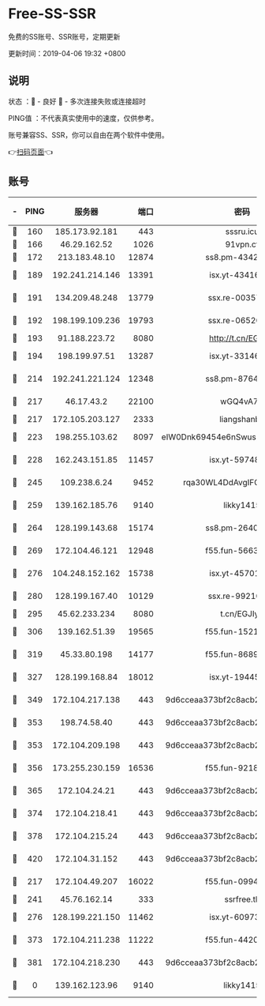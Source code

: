 # Free-SS-SSR

免费的SS账号、SSR账号，定期更新

更新时间：2019-04-06 19:32 +0800

## 说明

状态     ：🙂 - 良好 🙁 - 多次连接失败或连接超时

PING值   ：不代表真实使用中的速度，仅供参考。

账号兼容SS、SSR，你可以自由在两个软件中使用。

👉[扫码页面](https://liesauer.github.io/Free-SS-SSR/)👈

## 账号

|-|PING|服务器|端口|密码|加密方式|区域|
|:----:|:----:|:-----:|-----:|:----:|:----:|:----:|
|🙂|160|185.173.92.181|443|sssru.icu|rc4-md5|RU|
|🙂|166|46.29.162.52|1026|91vpn.cf|rc4-md5|RU|
|🙂|172|213.183.48.10|12874|ss8.pm-43426008|rc4-md5|RU|
|🙂|189|192.241.214.146|13391|isx.yt-43416690|aes-256-cfb|US|
|🙂|191|134.209.48.248|13779|ssx.re-00357736|aes-256-cfb|US|
|🙂|192|198.199.109.236|19793|ssx.re-06520908|aes-256-cfb|US|
|🙂|193|91.188.223.72|8080|http://t.cn/EGJIyrl|rc4-md5|RU|
|🙂|194|198.199.97.51|13287|isx.yt-33146558|aes-256-cfb|US|
|🙂|214|192.241.221.124|12348|ss8.pm-87649269|aes-256-cfb|US|
|🙂|217|46.17.43.2|22100|wGQ4vA7D|aes-256-gcm|RU|
|🙂|217|172.105.203.127|2333|liangshanbo|chacha20|JP|
|🙂|223|198.255.103.62|8097|eIW0Dnk69454e6nSwuspv9DmS201tQ0D|aes-256-cfb|US|
|🙂|228|162.243.151.85|11457|isx.yt-59748664|aes-256-cfb|US|
|🙂|245|109.238.6.24|9452|rqa30WL4DdAvgIFG6Fs3znzTa|aes-256-cfb|FR|
|🙂|259|139.162.185.76|9140|likky1415|aes-256-cfb|DE|
|🙂|264|128.199.143.68|15174|ss8.pm-26403266|aes-256-cfb|SG|
|🙂|269|172.104.46.121|12948|f55.fun-56631452|aes-256-cfb|SG|
|🙂|276|104.248.152.162|15738|isx.yt-45701384|aes-256-cfb|SG|
|🙂|280|128.199.167.40|10129|ssx.re-99210483|aes-256-cfb|SG|
|🙂|295|45.62.233.234|8080|t.cn/EGJIyrl|rc4-md5|CA|
|🙂|306|139.162.51.39|19565|f55.fun-15213157|aes-256-cfb|SG|
|🙂|319|45.33.80.198|14177|f55.fun-86891578|aes-256-cfb|US|
|🙂|327|128.199.168.84|18012|isx.yt-19445706|aes-256-cfb|SG|
|🙂|349|172.104.217.138|443|9d6cceaa373bf2c8acb22e60b6a58be6|aes-256-cfb|US|
|🙂|353|198.74.58.40|443|9d6cceaa373bf2c8acb22e60b6a58be6|aes-256-cfb|US|
|🙂|353|172.104.209.198|443|9d6cceaa373bf2c8acb22e60b6a58be6|aes-256-cfb|US|
|🙂|356|173.255.230.159|16536|f55.fun-92182814|aes-256-cfb|US|
|🙂|365|172.104.24.21|443|9d6cceaa373bf2c8acb22e60b6a58be6|aes-256-cfb|US|
|🙂|374|172.104.218.41|443|9d6cceaa373bf2c8acb22e60b6a58be6|aes-256-cfb|US|
|🙂|378|172.104.215.24|443|9d6cceaa373bf2c8acb22e60b6a58be6|aes-256-cfb|US|
|🙂|420|172.104.31.152|443|9d6cceaa373bf2c8acb22e60b6a58be6|aes-256-cfb|US|
|🙂|217|172.104.49.207|16022|f55.fun-09944277|aes-256-cfb|SG|
|🙂|241|45.76.162.14|333|ssrfree.tk|rc4|SG|
|🙂|276|128.199.221.150|11462|isx.yt-60973464|aes-256-cfb|SG|
|🙂|373|172.104.211.238|11222|f55.fun-44203317|aes-256-cfb|US|
|🙂|381|172.104.218.230|443|9d6cceaa373bf2c8acb22e60b6a58be6|aes-256-cfb|US|
|🙁|0|139.162.123.96|9140|likky1415|aes-256-cfb|JP|
